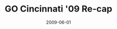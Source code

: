 ---
layout: media
category: media
title: "GO Cincinnati '09 Re-cap"
date: 2009-06-01
description: "What happens when thousands of people and a bunch of church communities come together in a one-day blitz to serve their city? Watch and see."
video: "http://s3.amazonaws.com/crossroads-media/other-media/video/GOcincy-recap.mp4"
video-poster: "http://s3.amazonaws.com/crossroads-media/images/GOcincy-recap-still.jpg"
---